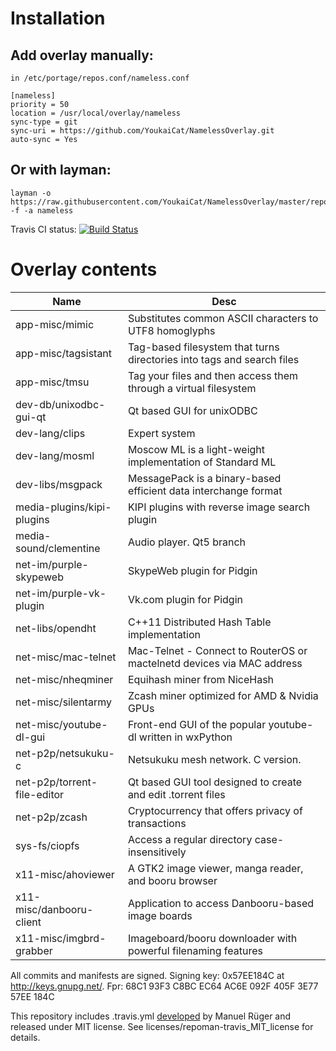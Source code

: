 # Installation

## Add overlay manually:
```
in /etc/portage/repos.conf/nameless.conf

[nameless]
priority = 50
location = /usr/local/overlay/nameless
sync-type = git
sync-uri = https://github.com/YoukaiCat/NamelessOverlay.git
auto-sync = Yes
```

## Or with layman:
```
layman -o https://raw.githubusercontent.com/YoukaiCat/NamelessOverlay/master/repositories.xml -f -a nameless
```

Travis CI status: [![Build Status](https://travis-ci.org/YoukaiCat/NamelessOverlay.svg)](https://travis-ci.org/YoukaiCat/NamelessOverlay)

# Overlay contents
| Name                               | Desc                                                                   |
|------------------------------------|------------------------------------------------------------------------|
| app-misc/mimic                     | Substitutes common ASCII characters to UTF8 homoglyphs                 |
| app-misc/tagsistant                | Tag-based filesystem that turns directories into tags and search files |
| app-misc/tmsu                      | Tag your files and then access them through a virtual filesystem       |
| dev-db/unixodbc-gui-qt             | Qt based GUI for unixODBC                                              |
| dev-lang/clips                     | Expert system                                                          |
| dev-lang/mosml                     | Moscow ML is a light-weight implementation of Standard ML              |
| dev-libs/msgpack                   | MessagePack is a binary-based efficient data interchange format        |
| media-plugins/kipi-plugins         | KIPI plugins with reverse image search plugin                          |
| media-sound/clementine             | Audio player. Qt5 branch                                               |
| net-im/purple-skypeweb             | SkypeWeb plugin for Pidgin                                             |
| net-im/purple-vk-plugin            | Vk.com plugin for Pidgin                                               |
| net-libs/opendht                   | C++11 Distributed Hash Table implementation                            |
| net-misc/mac-telnet                | Mac-Telnet - Connect to RouterOS or mactelnetd devices via MAC address |
| net-misc/nheqminer                 | Equihash miner from NiceHash                                           |
| net-misc/silentarmy                | Zcash miner optimized for AMD & Nvidia GPUs                            |
| net-misc/youtube-dl-gui            | Front-end GUI of the popular youtube-dl written in wxPython            |
| net-p2p/netsukuku-c                | Netsukuku mesh network. C version.                                     |
| net-p2p/torrent-file-editor        | Qt based GUI tool designed to create and edit .torrent files           |
| net-p2p/zcash                      | Cryptocurrency that offers privacy of transactions                     |
| sys-fs/ciopfs                      | Access a regular directory case-insensitively                          |
| x11-misc/ahoviewer                 | A GTK2 image viewer, manga reader, and booru browser                   |
| x11-misc/danbooru-client           | Application to access Danbooru-based image boards                      |
| x11-misc/imgbrd-grabber            | Imageboard/booru downloader with powerful filenaming features          |

All commits and manifests are signed. Signing key: 0x57EE184C at http://keys.gnupg.net/. Fpr: 68C1 93F3 C8BC EC64 AC6E  092F 405F 3E77 57EE 184C

This repository includes .travis.yml [developed](https://github.com/mrueg/repoman-travis) by Manuel Rüger and released under MIT license. See licenses/repoman-travis_MIT_license for details.
